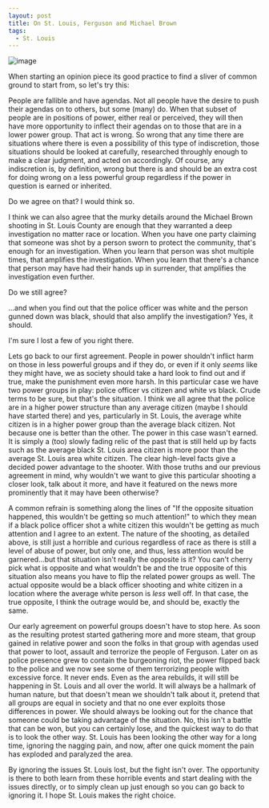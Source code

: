 ```yaml
---
layout: post
title: On St. Louis, Ferguson and Michael Brown
tags:
  - St. Louis
---
```


![image](/public/images/ferguson.jpg "Hands Up Dont Shoot")

When starting an opinion piece its good practice to find a sliver of common ground to start from, so let's try this:

People are fallible and have agendas. Not all people have the desire to push their agendas on to others, but some (many) do. When that subset of people are in positions of power, either real or perceived, they will then have more opportunity to inflect their agendas on to those that are in a lower power group. That act is wrong. So wrong that any time there are situations where there is even a possibility of this type of indiscretion, those situations should be looked at carefully, researched throughly enough to make a clear judgment, and acted on accordingly. Of course, any indiscretion is, by definition, wrong but there is and should be an extra cost for doing wrong on a less powerful group regardless if the power in question is earned or inherited.

Do we agree on that? I would think so.

I think we can also agree that the murky details around the Michael Brown shooting in St. Louis County are enough that they warranted a deep investigation no matter race or location. When you have one party claiming that someone was shot by a person sworn to protect the community, that's enough for an investigation. When you learn that person was shot multiple times, that amplifies the investigation. When you learn that there's a chance that person may have had their hands up in surrender, that amplifies the investigation even further.

Do we still agree?

...and when you find out that the police officer was white and the person gunned down was black, should that also amplify the investigation? Yes, it should.

I'm sure I lost a few of you right there.

Lets go back to our first agreement. People in power shouldn't inflict harm on those in less powerful groups and if they do, or even if it only <em>seems</em> like they might have, we as society should take a hard look to find out and if true, make the punishment even more harsh. In this particular case we have two power groups in play: police officer vs citizen and white vs black. Crude terms to be sure, but that's the situation. I think we all agree that the police are in a higher power structure than any average citizen (maybe I should have started there) and yes, particularly in St. Louis, the average white citizen is in a higher power group than the average black citizen. Not because one is better than the other. The power in this case wasn't earned. It is simply a (too) slowly fading relic of the past that is still held up by facts such as the average black St. Louis area citizen is more poor than the average St. Louis area white citizen. The clear high-level facts give a decided power advantage to the shooter. With those truths and our previous agreement in mind, why wouldn't we want to give this particular shooting a closer look, talk about it more, and have it featured on the news more prominently that it may have been otherwise?

A common refrain is something along the lines of "If the opposite situation happened, this wouldn't be getting so much attention!" to which they mean if a black police officer shot a white citizen this wouldn't be getting as much attention and I agree to an extent. The nature of the shooting, as detailed above, is still just a horrible and curious regardless of race as there is still a level of abuse of power, but only one, and thus, less attention would be garnered...but that situation isn't really the opposite is it? You can't cherry pick what is opposite and what wouldn't be and the true opposite of this situation also means you have to flip the related power groups as well. The actual opposite would be a black officer shooting and white citizen in a location where the average white person is <em>less</em> well off. In that case, the true opposite, I think the outrage would be, and should be, exactly the same.

Our early agreement on powerful groups doesn't have to stop here. As soon as the resulting protest started gathering more and more steam, that group gained in relative power and soon the folks in that group with agendas used that power to loot, assault and terrorize the people of Ferguson. Later on as police presence grew to contain the burgeoning riot, the power flipped back to the police and we now see some of them terrorizing people with excessive force. It never ends. Even as the area rebuilds, it will still be happening in St. Louis and all over the world. It will always be a hallmark of human nature, but that doesn't mean we shouldn't talk about it, pretend that all groups are equal in society and that no one ever exploits those differences in power. We should always be looking out for the chance that someone could be taking advantage of the situation. No, this isn't a battle that can be won, but you can certainly lose, and the quickest way to do that is to look the other way. St. Louis has been looking the other way for a long time, ignoring the nagging pain, and now, after one quick moment the pain has exploded and paralyzed the area.

By ignoring the issues St. Louis lost, but the fight isn't over. The opportunity is there to both learn from these horrible events and start dealing with the issues directly, or to simply clean up just enough so you can go back to ignoring it. I hope St. Louis makes the right choice.